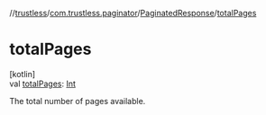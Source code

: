 //[trustless](../../../index.md)/[com.trustless.paginator](../index.md)/[PaginatedResponse](index.md)/[totalPages](total-pages.md)

# totalPages

[kotlin]\
val [totalPages](total-pages.md): [Int](https://kotlinlang.org/api/latest/jvm/stdlib/kotlin/-int/index.html)

The total number of pages available.
